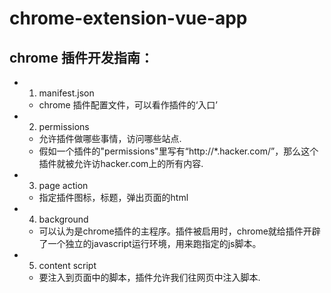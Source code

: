# chrome-extension-vue-app

## chrome 插件开发指南：
* 1. manifest.json 
  - chrome 插件配置文件，可以看作插件的‘入口’
* 2. permissions
  - 允许插件做哪些事情，访问哪些站点.
  - 假如一个插件的"permissions"里写有“http://*.hacker.com/”，那么这个插件就被允许访hacker.com上的所有内容.
* 3. page action
  - 指定插件图标，标题，弹出页面的html
* 4. background
  - 可以认为是chrome插件的主程序。插件被启用时，chrome就给插件开辟了一个独立的javascript运行环境，用来跑指定的js脚本。
* 5. content script
  - 要注入到页面中的脚本，插件允许我们往网页中注入脚本.
